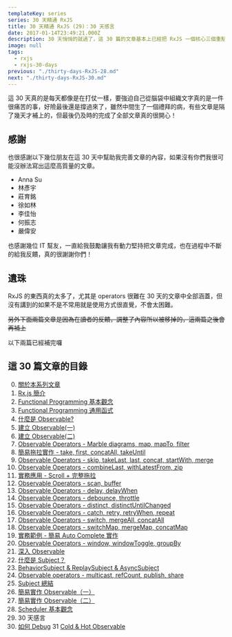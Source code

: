 ```yaml
---
templateKey: series
series: 30 天精通 RxJS
title: 30 天精通 RxJS (29)：30 天感言
date: 2017-01-14T23:49:21.000Z
description: 30 天悄悄的就過了，這 30 篇的文章基本上已經把 RxJS 一個核心三個重點(Observable + Observer + Subject + Scheduler)以及各個 operators 幾乎也都有寫到。最開始寫這個系列的文章是希望能讓 RxJS 的學習曲線降低，所以文章的前後順序及內容都是特別規劃過的，不知道我到底是不是真的做到了。
image: null
tags:
  - rxjs
  - rxjs-30-days
previous: "./thirty-days-RxJS-28.md"
next: "./thirty-days-RxJS-30.md"
--- 
```


這 30 天真的是每天都像是在打仗一樣，要強迫自己從腦袋中組織文字真的是一件很痛苦的事，好險最後還是撐過來了，雖然中間生了一個禮拜的病，有些文章是隔了幾天才補上的，但最後仍及時的完成了全部文章真的很開心！

## 感謝

也很感謝以下幾位朋友在這 30 天中幫助我完善文章的內容，如果沒有你們我很可能沒辦法寫出這麼高質量的文章。

- Anna Su
- 林彥宇
- 莊育銘
- 徐如林
- 李佳怡
- 何振志
- 嚴偉安

也感謝幾位 IT 幫友，一直給我鼓勵讓我有動力堅持把文章完成，也在過程中不斷的給我反饋，真的很謝謝你們！


## 遺珠

RxJS 的東西真的太多了，尤其是 operators 很難在 30 天的文章中全部涵蓋，但沒有講到的如果不是不常用就是使用方式很直覺，不會太困難。

~~另外下面兩篇文章是因為在讀者的反饋，調整了內容所以被移掉的，這兩篇之後會再補上~~

以下兩篇已經補完囉




## 這 30 篇文章的目錄

0. [關於本系列文章](/series/rxjs/thirty-days-RxJS-00)
1. [Rx.js 簡介](/series/rxjs/thirty-days-RxJS-01)
2. [Functional Programming 基本觀念](/series/rxjs/thirty-days-RxJS-02)
3. [Functional Programming 通用函式](/series/rxjs/thirty-days-RxJS-03)
4. [什麼是 Observable?](/series/rxjs/thirty-days-RxJS-04)
5. [建立 Observable(一)](/series/rxjs/thirty-days-RxJS-05)
6. [建立 Observable(二)](/series/rxjs/thirty-days-RxJS-06)
7. [Observable Operators - Marble diagrams, map, mapTo, filter](/series/rxjs/thirty-days-RxJS-07)
8. [簡易拖拉實作 - take, first, concatAll, takeUntil](/series/rxjs/thirty-days-RxJS-08)
9. [Observable Operators - skip, takeLast, last, concat, startWith, merge](/series/rxjs/thirty-days-RxJS-09)
10. [Observable Operators - combineLast, withLatestFrom, zip](/series/rxjs/thirty-days-RxJS-10)
11. [實務應用 - Scroll + 完整拖拉](/series/rxjs/thirty-days-RxJS-11)
12. [Observable Operators - scan, buffer](/series/rxjs/thirty-days-RxJS-12)
13. [Observable Operators - delay, delayWhen](/series/rxjs/thirty-days-RxJS-13)
14. [Observable Operators - debounce, throttle](/series/rxjs/thirty-days-RxJS-14)
15. [Observable Operators - distinct, distinctUntilChanged](/series/rxjs/thirty-days-RxJS-15)
16. [Observable Operators - catch, retry, retryWhen, repeat](/series/rxjs/thirty-days-RxJS-16)
17. [Observable Operators - switch, mergeAll, concatAll](/series/rxjs/thirty-days-RxJS-17)
18. [Observable Operators - switchMap, mergeMap, concatMap](/series/rxjs/thirty-days-RxJS-18)
19. [實務範例 - 簡易 Auto Complete 實作](/series/rxjs/thirty-days-RxJS-19) 
20. [Observable Operators - window, windowToggle, groupBy](/series/rxjs/thirty-days-RxJS-20)
21. [深入 Observable](/series/rxjs/thirty-days-RxJS-21)
22. [什麼是 Subject？](/series/rxjs/thirty-days-RxJS-22)
23. [BehaviorSubject & ReplaySubject & AsyncSubject](/series/rxjs/thirty-days-RxJS-23)
24. [Observable operators - multicast, refCount, publish, share](/series/rxjs/thirty-days-RxJS-24)
25. [Subject 總結](/series/rxjs/thirty-days-RxJS-25)
26. [簡易實作 Observable（一）](/series/rxjs/thirty-days-RxJS-26)
27. [簡易實作 Observable（二）](/series/rxjs/thirty-days-RxJS-27)
28. [Scheduler 基本觀念](/series/rxjs/thirty-days-RxJS-28)
29. 30 天感言
30. [如何 Debug](/series/rxjs/thirty-days-RxJS-30)
31 [Cold & Hot Observable](/series/rxjs/thirty-days-RxJS-31)
